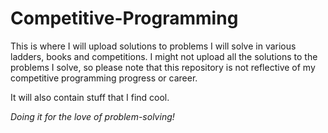 # Competitive-Programming

This is where I will upload solutions to problems I will solve in various ladders, books and competitions. I might not upload all the solutions to the problems I solve, so please note that this repository is not reflective of my competitive programming progress or career. 

It will also contain stuff that I find cool. 

*Doing it for the love of problem-solving!*
